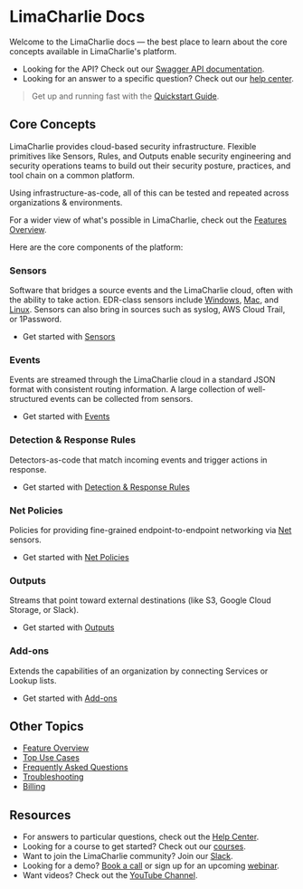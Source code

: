 # LimaCharlie Docs

Welcome to the LimaCharlie docs &mdash; the best place to learn about the core concepts available in LimaCharlie's platform. 

* Looking for the API? Check out our [Swagger API documentation](https://doc.limacharlie.io/docs/api/container/static/swagger/v1/swagger.json).
* Looking for an answer to a specific question? Check out our [help center](https://help.limacharlie.io).

> Get up and running fast with the [Quickstart Guide](lcc_quick_start.md).

## Core Concepts
 
LimaCharlie provides cloud-based security infrastructure. Flexible primitives like Sensors, Rules, and Outputs enable security engineering and security operations teams to build out their security posture, practices, and tool chain on a common platform. 

Using infrastructure-as-code, all of this can be tested and repeated across organizations & environments.

For a wider view of what's possible in LimaCharlie, check out the [Features Overview](features.md).

Here are the core components of the platform:

### Sensors

Software that bridges a source events and the LimaCharlie cloud, often with the ability to take action. EDR-class sensors include [Windows](sensors/windows.md), [Mac](sensors/mac.md), and [Linux](sensors/linux.md). Sensors can also bring in sources such as syslog, AWS Cloud Trail, or 1Password.

* Get started with [Sensors](sensors.md)

### Events

Events are streamed through the LimaCharlie cloud in a standard JSON format with consistent routing information. A large collection of well-structured events can be collected from sensors.

* Get started with [Events](events-overview.md)

### Detection & Response Rules

Detectors-as-code that match incoming events and trigger actions in response.

* Get started with [Detection & Response Rules](dr.md)

### Net Policies

Policies for providing fine-grained endpoint-to-endpoint networking via [Net](sensors/net.md) sensors.

* Get started with [Net Policies](lc-net.md)

### Outputs

Streams that point toward external destinations (like S3, Google Cloud Storage, or Slack).

* Get started with [Outputs](outputs.md)

### Add-ons

Extends the capabilities of an organization by connecting Services or Lookup lists.

* Get started with [Add-ons](user_addons.md)

## Other Topics

* [Feature Overview](features.md)
* [Top Use Cases](top-use-cases.md)
* [Frequently Asked Questions](faq.md)
* [Troubleshooting](troubleshooting.md)
* [Billing](billing.md)

## Resources

* For answers to particular questions, check out the [Help Center](https://help.limacharlie.io).
* Looking for a course to get started? Check out our [courses](https://edu.limacharlie.io/).
* Want to join the LimaCharlie community? Join our [Slack](https://slack.limacharlie.io).
* Looking for a demo? [Book a call](https://calendly.com/limacharlie-demo) or sign up for an upcoming [webinar](https://www.limacharlie.io/webinar).
* Want videos? Check out the [YouTube Channel](https://www.youtube.com/limacharlieio).